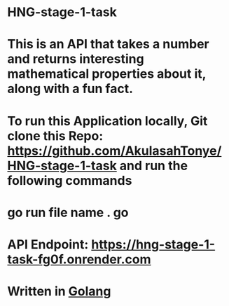 # HNG-stage-1-task

# This is an API that takes a number and returns interesting mathematical properties about it, along with a fun fact.

# To run this Application locally, Git clone this Repo: https://github.com/AkulasahTonye/HNG-stage-1-task and run the following commands

# go run file name . go

# API Endpoint: https://hng-stage-1-task-fg0f.onrender.com

# Written in [Golang](https://hng.tech/hire/golang-developers)